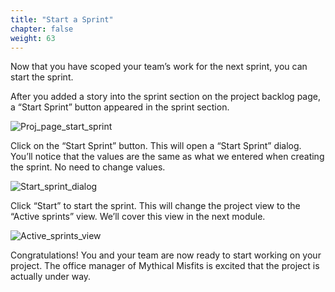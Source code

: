 ```yaml
---
title: "Start a Sprint"
chapter: false
weight: 63
---
```


Now that you have scoped your team’s work for the next sprint, you can start the sprint.

After you added a story into the sprint section on the project backlog page, a “Start Sprint” button appeared in the sprint section.

![Proj_page_start_sprint](/images/60_Sprints/Proj_page_start_sprint.png)

Click on the “Start Sprint” button.  This will open a “Start Sprint” dialog.  You’ll notice that the values are the same as what we entered when creating the sprint.  No need to change values.

![Start_sprint_dialog](/images/60_Sprints/Start_sprint_dialog.png)

Click “Start” to start the sprint.  This will change the project view to the “Active sprints” view.  We’ll cover this view in the next module.

![Active_sprints_view](/images/60_Sprints/Active_sprints_view.png)

Congratulations!  You and your team are now ready to start working on your project.  The office manager of Mythical Misfits is excited that the project is actually under way.
